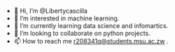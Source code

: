 - 👋 Hi, I’m @Libertycascilla
- 👀 I’m interested in machine learning.
- 🌱 I’m currently learning data science and infomartics.
- 💞️ I’m looking to collaborate on python projects.
- 📫 How to reach me r208341q@students.msu.ac.zw .

<!---
Libertycascilla/Libertycascilla is a ✨ special ✨ repository because its `README.md` (this file) appears on your GitHub profile.
You can click the Preview link to take a look at your changes.
--->

